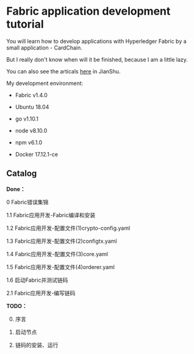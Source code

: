# Fabric application development tutorial

You will learn how to develop applications with Hyperledger Fabric by
a small application - CardChain. 

But I really don't know when will it be finished, because I am a little lazy.

You can also see the articals [here](https://www.jianshu.com/u/a9e62515211a) 
in JianShu.

My development environment:

- Fabric v1.4.0

- Ubuntu 18.04

- go v1.10.1

- node v8.10.0

- npm v6.1.0

- Docker 17.12.1-ce

## Catalog

**Done：**

0 Fabric错误集锦

1.1 Fabric应用开发-Fabric编译和安装

1.2 Fabric应用开发-配置文件(1)crypto-config.yaml

1.3 Fabric应用开发-配置文件(2)configtx.yaml

1.4 Fabric应用开发-配置文件(3)core.yaml

1.5 Fabric应用开发-配置文件(4)orderer.yaml

1.6 启动Fabric并测试链码

2.1 Fabric应用开发-编写链码

**TODO：**

0. 序言

2. 启动节点
3. 链码的安装、运行
